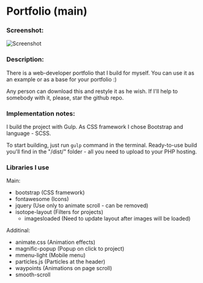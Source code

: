 # Portfolio (main)

### Screenshot:

![Screenshot](https://i.imgur.com/GpMhbfN.png)

### Description:

There is a web-developer portfolio that I build for myself. You can use it as an example or as a base for your portfolio :)

Any person can download this and restyle it as he wish. If I'll help to somebody with it, please, star the github repo.

### Implementation notes:

I build the project with Gulp.
As CSS framework I chose Bootstrap and language - SCSS.

To start building, just run `gulp` command in the terminal.
Ready-to-use build you'll find in the "/dist/" folder - all you need to upload to your PHP hosting.

### Libraries I use

Main:
 - bootstrap (CSS framework)
 - fontawesome (Icons)
 - jquery (Use only to animate scroll - can be removed)
 - isotope-layout (Filters for projects)
   - imagesloaded (Need to update layout after images will be loaded)

Additinal:
 - animate.css (Animation effects)
 - magnific-popup (Popup on click to project)
 - mmenu-light (Mobile menu)
 - particles.js (Particles at the header)
 - waypoints (Animations on page scroll)
 - smooth-scroll
